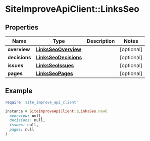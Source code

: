 # SiteImproveApiClient::LinksSeo

## Properties

| Name | Type | Description | Notes |
| ---- | ---- | ----------- | ----- |
| **overview** | [**LinksSeoOverview**](LinksSeoOverview.md) |  | [optional] |
| **decisions** | [**LinksSeoDecisions**](LinksSeoDecisions.md) |  | [optional] |
| **issues** | [**LinksSeoIssues**](LinksSeoIssues.md) |  | [optional] |
| **pages** | [**LinksSeoPages**](LinksSeoPages.md) |  | [optional] |

## Example

```ruby
require 'site_improve_api_client'

instance = SiteImproveApiClient::LinksSeo.new(
  overview: null,
  decisions: null,
  issues: null,
  pages: null
)
```

